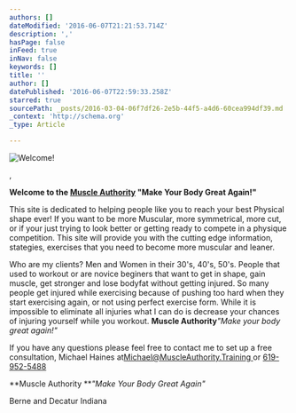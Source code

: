 ```yaml
---
authors: []
dateModified: '2016-06-07T21:21:53.714Z'
description: ','
hasPage: false
inFeed: true
inNav: false
keywords: []
title: ''
author: []
datePublished: '2016-06-07T22:59:33.258Z'
starred: true
sourcePath: _posts/2016-03-04-06f7df26-2e5b-44f5-a4d6-60cea994df39.md
_context: 'http://schema.org'
_type: Article

---
```

![Welcome!](https://s3-us-west-2.amazonaws.com/the-grid-img/p/76bcdb5c0d33b7ac709159d20eb55dc4d0ce47f8.jpg)

,

**Welcome to the [Muscle Authority][0] "Make Your Body Great Again!"**

This site is dedicated to helping people like you to reach your best Physical shape ever! If you want to be more Muscular, more symmetrical, more cut, or if your just trying to look better or getting ready to compete in a physique competition. This site will provide you with the cutting edge information, stategies, exercises that you need to become more muscular and leaner.

Who are my clients? Men and Women in their 30's, 40's, 50's. People that used to workout or are novice beginers that want to get in shape, gain muscle, get stronger and lose bodyfat without getting injured. So many people get injured while exercising because of pushing too hard when they start exercising again, or not using perfect exercise form. While it is impossible to eliminate all injuries what I can do is decrease your chances of injuring yourself while you workout. **Muscle Authority**_"Make your body great again!"_

If you have any questions please feel free to contact me to set up a free consultation, Michael Haines at[Michael@MuscleAuthority.Training ][1]or [619-952-5488][2]

**Muscle Authority **_"Make Your Body Great Again"_

Berne and Decatur Indiana

[0]: null
[1]: muscleauthority@mail.com
[2]: 619-952-5488